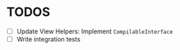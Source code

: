 TODOS
=====

- [ ] Update View Helpers: Implement `CompilableInterface`
- [ ] Write integration tests